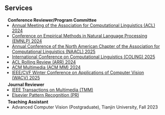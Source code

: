 ## Services

<h4 style="margin:0 10px 0;">Conference Reviewer/Program Committee</h4>

<ul style="margin:0 0 5px;">
  <li><a href="https://2024.aclweb.org/">Annual Meeting of the Association for Computational Linguistics (ACL) 2024</a></li>
  <li><a href="https://2024.emnlp.org/">Conference on Empirical Methods in Natural Language Processing (EMNLP) 2024</a></li>
  <li><a href="https://2025.naacl.org/">Annual Conference of the North American Chapter of the Association for Computational Linguistics (NAACL) 2025</a></li>
  <li><a href="https://coling2025.org/">International Conference on Computational Linguistics (COLING) 2025</a></li>
  <li><a href="https://aclrollingreview.org/">ACL Rolling Review (ARR) 2024</a></li>
  <li><a href="https://2024.acmmm.org/">ACM Multimedia (ACM MM) 2024</a></li>
  <li><a href="https://wacv2025.thecvf.com/">IEEE/CVF Winter Conference on Applications of Computer Vision (WACV) 2025</a></li>

  
</ul>

<h4 style="margin:0 10px 0;">Journal Reviewer</h4>

<ul style="margin:0 0 5px;">
  <li><a href="https://ieeexplore.ieee.org/xpl/RecentIssue.jsp?punumber=6046">IEEE Transactions on Multimedia (TMM)</a></li>
  <li><a href="https://www.sciencedirect.com/journal/pattern-recognition/">Elsevier Pattern Recognition (PR)</a></li>
</ul>

<h4 style="margin:0 10px 0;">Teaching Assistant</h4>

<ul style="margin:0 0 5px;">
  <li><autocolor>Advanced Computer Vision (Postgraduate), Tianjin University, Fall 2023</autocolor></li>
</ul>
